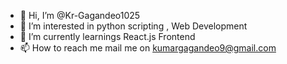 - 👋 Hi, I’m @Kr-Gagandeo1025
- 👀 I’m interested in python scripting , Web Development 
- 🌱 I’m currently learnings React.js Frontend 
- 📫 How to reach me mail me on kumargagandeo9@gmail.com

<!---
Kr-Gagandeo1025/Kr-Gagandeo1025 is a ✨ special ✨ repository because its `README.md` (this file) appears on your GitHub profile.
You can click the Preview link to take a look at your changes.
--->
